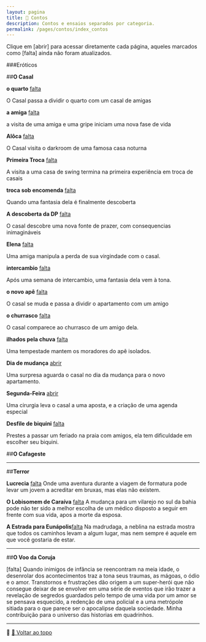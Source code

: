 ```yaml
---
layout: pagina
title: 📝 Contos
description: Contos e ensaios separados por categoria.
permalink: /pages/contos/index_contos
---
```


Clique em [abrir] para acessar diretamente cada página, aqueles marcados como [falta] ainda não foram atualizados.



###Eróticos


##**O Casal**

**o quarto** [falta](https://itxesco.github.io/pages/contos/quarto.html)

O Casal passa a dividir o quarto com um casal de amigas

**a amiga**  [falta](https://itxesco.github.io/pages/contos/depila.html)

a visita de uma amiga e uma gripe iniciam uma nova fase de vida

**Alôca**  [falta](https://itxesco.github.io/pages/contos/aloca.html)  

O Casal visita o darkroom de uma famosa casa noturna  

**Primeira Troca** [falta](https://itxesco.github.io/pages/contos/enigma1.html)

A visita a uma casa de swing termina na primeira experiência em troca de casais

**troca sob encomenda**  [falta](https://itxesco.github.io/pages/contos/encomenda.html)

Quando uma fantasia dela é finalmente descoberta

**A descoberta da DP**  [falta](https://itxesco.github.io/pages/contos/depe.html)

O casal descobre uma nova fonte de prazer, com consequencias inimagináveis  

**Elena**  [falta](https://itxesco.github.io/pages/contos/elena.html)

Uma amiga manipula a perda de sua virgindade com o casal.

**intercambio** [falta](https://itxesco.github.io/pages/contos/intercambio.html)

Após uma semana de intercambio, uma fantasia dela vem à tona.  

**o novo apê** [falta](https://itxesco.github.io/pages/contos/ape.html)

O casal se muda e passa a dividir o apartamento com um amigo  

**o churrasco** [falta](https://itxesco.github.io/pages/contos/churras.html)

O casal comparece ao churrasco de um amigo dela.    

**ilhados pela chuva** [falta](https://itxesco.github.io/pages/contos/chuva.html)

Uma tempestade mantem os moradores do apê isolados.

**Dia de mudança** [abrir](https://itxesco.github.io/pages/contos/dia_de_mudanca.html)  

Uma surpresa aguarda o casal no dia da mudança para o novo apartamento.

**Segunda-Feira** [abrir](https://itxesco.github.io/pages/contos/segundaf.html)  

Uma cirurgia leva o casal a uma aposta, e a criação de uma agenda especial

**Desfile de biquini** [falta](https://itxesco.github.io/pages/contos/desfile.html)

Prestes a passar um feriado na praia com amigos, ela tem dificuldade em escolher seu biquini.   

##**O Cafageste**  


---

##**Terror**


**Lucrecia** [falta](https://itxesco.github.io/pages/contos/lucrecia.html)
Onde uma aventura durante a viagem de formatura pode levar um jovem a acreditar em bruxas, mas elas não existem.  

**O Lobisomem de Caraíva** [falta](https://itxesco.github.io/pages/contos/lobisomem.html)
A mudança para um vilarejo no sul da bahia pode não ter sido a melhor escolha de um médico disposto a seguir em frente com sua vida, apos a morte da esposa.

**A Estrada para Eunápolis**[falta](https://itxesco.github.io/pages/contos/estrada.html)
Na madrudaga, a neblina na estrada mostra que todos os caminhos levam a algum lugar, mas nem sempre é aquele em que você gostaria de estar.

---
##**O Voo da Coruja**  

  [falta] Quando inimigos de infância se reencontram na meia idade, o desenrolar dos acontecimentos traz a tona seus traumas, as mágoas, o ódio e o amor. Transtornos e frustrações dão origem a um super-herói que não consegue deixar de se envolver em uma série de eventos que irão trazer  a revelação de segredos guardados pelo tempo de uma vida por um amor se se pensava esquecido, a redenção de uma policial e a uma metrópole sitiada para o que parece ser o apocalipse daquela sociedade. Minha contribuição para o universo das historias em quadrinhos.

---

📌 [🔼 Voltar ao topo](#top)
